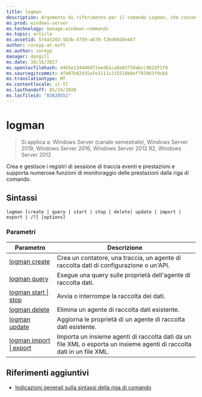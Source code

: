 ```yaml
---
title: logman
description: Argomento di riferimento per il comando Logman, che consente di creare e gestire i registri di sessione di traccia eventi e di prestazioni e supporta molte funzioni di performance monitor dalla riga di comando.
ms.prod: windows-server
ms.technology: manage-windows-commands
ms.topic: article
ms.assetid: 574a5203-5b3b-4759-a678-f26d00dde447
author: coreyp-at-msft
ms.author: coreyp
manager: dongill
ms.date: 10/16/2017
ms.openlocfilehash: 44b5e134440d71eed61ca8e03739abcc962df1f9
ms.sourcegitcommit: 4f407b82435afe3111c215510b0ef797863f9cb4
ms.translationtype: MT
ms.contentlocale: it-IT
ms.lasthandoff: 05/24/2020
ms.locfileid: "83820551"
---
```

# <a name="logman"></a>logman

> Si applica a: Windows Server (canale semestrale), Windows Server 2019, Windows Server 2016, Windows Server 2012 R2, Windows Server 2012

Crea e gestisce i registri di sessione di traccia eventi e prestazioni e supporta numerose funzioni di monitoraggio delle prestazioni dalla riga di comando.

## <a name="syntax"></a>Sintassi

```
logman [create | query | start | stop | delete| update | import | export | /?] [options]
```

### <a name="parameters"></a>Parametri

| Parametro | Descrizione |
| --------- | ----------- |
| [logman create](logman-create.md) | Crea un contatore, una traccia, un agente di raccolta dati di configurazione o un'API. |
| [logman query](logman-query.md) | Esegue una query sulle proprietà dell'agente di raccolta dati. |
| [logman start &#124; stop](logman-start-stop.md) | Avvia o interrompe la raccolta dei dati. |
| [logman delete](logman-delete.md) | Elimina un agente di raccolta dati esistente. |
| [logman update](logman-update.md) | Aggiorna le proprietà di un agente di raccolta dati esistente. |
| [logman import &#124; export](logman-import-export.md) | Importa un insieme agenti di raccolta dati da un file XML o esporta un insieme agenti di raccolta dati in un file XML. |

## <a name="additional-references"></a>Riferimenti aggiuntivi

- [Indicazioni generali sulla sintassi della riga di comando](command-line-syntax-key.md)